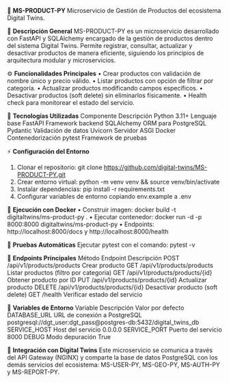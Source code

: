 🧩 **MS-PRODUCT-PY**
Microservicio de Gestión de Productos del ecosistema Digital Twins.


📘 **Descripción General**
MS-PRODUCT-PY es un microservicio desarrollado con FastAPI y SQLAlchemy encargado de la gestión de productos dentro del sistema Digital Twins. Permite registrar, consultar, actualizar y desactivar productos de manera eficiente, siguiendo los principios de arquitectura modular y microservicios.


⚙️ **Funcionalidades Principales**
• Crear productos con validación de nombre único y precio válido.
• Listar productos con opción de filtrar por categoría.
• Actualizar productos modificando campos específicos.
• Desactivar productos (soft delete) sin eliminarlos físicamente.
• Health check para monitorear el estado del servicio.


🧰 **Tecnologías Utilizadas**
Componente	Descripción
Python 3.11+	Lenguaje base
FastAPI	Framework backend
SQLAlchemy	ORM para PostgreSQL
Pydantic	Validación de datos
Uvicorn	Servidor ASGI
Docker	Contenedorización
pytest	Framework de pruebas


⚡ **Configuración del Entorno**
1. Clonar el repositorio: git clone https://github.com/digital-twins/MS-PRODUCT-PY.git
2. Crear entorno virtual: python -m venv venv && source venv/bin/activate
3. Instalar dependencias: pip install -r requirements.txt
4. Configurar variables de entorno copiando env.example a .env


🐳 **Ejecución con Docker**
• Construir imagen: docker build -t digitaltwins/ms-product-py .
• Ejecutar contenedor: docker run -d -p 8000:8000 digitaltwins/ms-product-py
• Endpoints: http://localhost:8000/docs y http://localhost:8000/health


🧪 **Pruebas Automáticas**
Ejecutar pytest con el comando: pytest -v


🧠 **Endpoints Principales**
Método	Endpoint	Descripción
POST	/api/v1/products/products	Crear producto
GET	/api/v1/products/products	Listar productos (filtro por categoría)
GET	/api/v1/products/products/{id}	Obtener producto por ID
PUT	/api/v1/products/products/{id}	Actualizar producto
DELETE	/api/v1/products/products/{id}	Desactivar producto (soft delete)
GET	/health	Verificar estado del servicio


🔐 **Variables de Entorno**
Variable	Descripción	Valor por defecto
DATABASE_URL	URL de conexión a PostgreSQL	postgresql://dgt_user:dgt_pass@postgres-db:5432/digital_twins_db
SERVICE_HOST	Host del servicio	0.0.0.0
SERVICE_PORT	Puerto del servicio	8000
DEBUG	Modo depuración	True


🧭 **Integración con Digital Twins**
Este microservicio se comunica a través del API Gateway (NGINX) y comparte la base de datos PostgreSQL con los demás servicios del ecosistema: MS-USER-PY, MS-GEO-PY, MS-AUTH-PY y MS-REPORT-PY.
